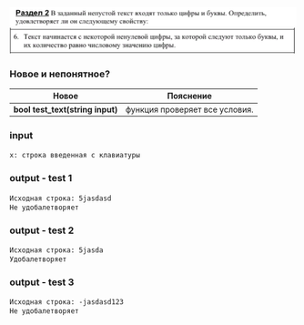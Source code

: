 ![image](f.png)
![image](w.png)

### Новое и непонятное?
Новое           | Пояснение
----------------|----------------------
**bool test_text(string input)** | функция проверяет все условия.


### input
```
x: строка введенная с клавиатуры
```

### output - test 1
```
Исходная строка: 5jasdasd
Не удобалетворяет
```

### output - test 2
```
Исходная строка: 5jasda
Удобалетворяет
```

### output - test 3
```
Исходная строка: -jasdasd123
Не удобалетворяет
```
